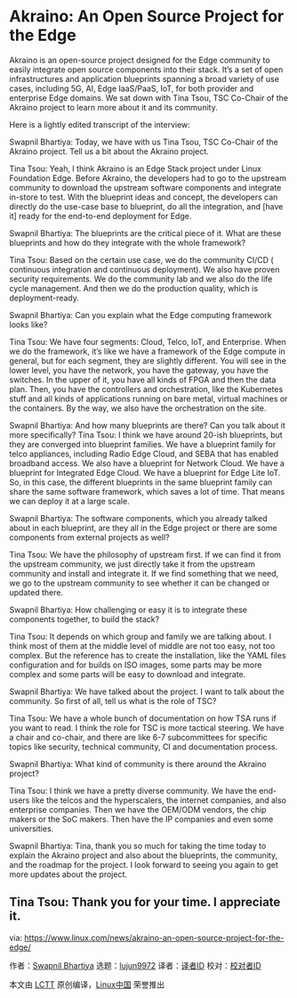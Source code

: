 [#]: collector: (lujun9972)
[#]: translator: ( )
[#]: reviewer: ( )
[#]: publisher: ( )
[#]: url: ( )
[#]: subject: (Akraino: An Open Source Project for the Edge)
[#]: via: (https://www.linux.com/news/akraino-an-open-source-project-for-the-edge/)
[#]: author: (Swapnil Bhartiya https://www.linux.com/author/swapnil/)

Akraino: An Open Source Project for the Edge
======

Akraino is an open-source project designed for the Edge community to easily integrate open source components into their stack. It’s a set of open infrastructures and application blueprints spanning a broad variety of use cases, including 5G, AI, Edge IaaS/PaaS, IoT, for both provider and enterprise Edge domains. We sat down with Tina Tsou, TSC Co-Chair of the Akraino project to learn more about it and its community.

Here is a lightly edited transcript of the interview:

Swapnil Bhartiya: Today, we have with us Tina Tsou, TSC Co-Chair of the Akraino project. Tell us a bit about the Akraino project.

Tina Tsou: Yeah, I think Akraino is an Edge Stack project under Linux Foundation Edge. Before Akraino, the developers had to go to the upstream community to download the upstream software components and integrate in-store to test. With the blueprint ideas and concept, the developers can directly do the use-case base to blueprint, do all the integration, and [have it] ready for the end-to-end deployment for Edge.

Swapnil Bhartiya: The blueprints are the critical piece of it. What are these blueprints and how do they integrate with the whole framework?

Tina Tsou: Based on the certain use case, we do the community CI/CD ( continuous integration and continuous deployment). We also have proven security requirements. We do the community lab and we also do the life cycle management. And then we do the production quality, which is deployment-ready.

Swapnil Bhartiya: Can you explain what the Edge computing framework looks like?

Tina Tsou: We have four segments: Cloud, Telco, IoT, and Enterprise. When we do the framework, it’s like we have a framework of the Edge compute in general, but for each segment, they are slightly different. You will see in the lower level, you have the network, you have the gateway, you have the switches. In the upper of it, you have all kinds of FPGA and then the data plan. Then, you have the controllers and orchestration, like the Kubernetes stuff and all kinds of applications running on bare metal, virtual machines or the containers. By the way, we also have the orchestration on the site.

Swapnil Bhartiya: And how many blueprints are there? Can you talk about it more specifically?
Tina Tsou: I think we have around 20-ish blueprints, but they are converged into blueprint families. We have a blueprint family for telco appliances, including Radio Edge Cloud, and SEBA that has enabled broadband access. We also have a blueprint for Network Cloud. We have a blueprint for Integrated Edge Cloud. We have a blueprint for Edge Lite IoT. So, in this case, the different blueprints in the same blueprint family can share the same software framework, which saves a lot of time. That means we can deploy it at a large scale.

Swapnil Bhartiya: The software components, which you already talked about in each blueprint, are they all in the Edge project or there are some components from external projects as well?

Tina Tsou: We have the philosophy of upstream first. If we can find it from the upstream community, we just directly take it from the upstream community and install and integrate it. If we find something that we need, we go to the upstream community to see whether it can be changed or updated there.

Swapnil Bhartiya: How challenging or easy it is to integrate these components together, to build the stack?

Tina Tsou: It depends on which group and family we are talking about. I think most of them at the middle level of middle are not too easy, not too complex. But the reference has to create the installation, like the YAML files configuration and for builds on ISO images, some parts may be more complex and some parts will be easy to download and integrate.

Swapnil Bhartiya: We have talked about the project. I want to talk about the community. So first of all, tell us what is the role of TSC?

Tina Tsou: We have a whole bunch of documentation on how TSA runs if you want to read. I think the role for TSC is more tactical steering. We have a chair and co-chair, and there are like 6-7 subcommittees for specific topics like security, technical community, CI and documentation process.

Swapnil Bhartiya: What kind of community is there around the Akraino project?

Tina Tsou: I think we have a pretty diverse community. We have the end-users like the telcos and the hyperscalers, the internet companies, and also enterprise companies. Then we have the OEM/ODM vendors, the chip makers or the SoC makers. Then have the IP companies and even some universities.

Swapnil Bhartiya: Tina, thank you so much for taking the time today to explain the Akraino project and also about the blueprints, the community, and the roadmap for the project. I look forward to seeing you again to get more updates about the project.

Tina Tsou: Thank you for your time. I appreciate it.
--------------------------------------------------------------------------------

via: https://www.linux.com/news/akraino-an-open-source-project-for-the-edge/

作者：[Swapnil Bhartiya][a]
选题：[lujun9972][b]
译者：[译者ID](https://github.com/译者ID)
校对：[校对者ID](https://github.com/校对者ID)

本文由 [LCTT](https://github.com/LCTT/TranslateProject) 原创编译，[Linux中国](https://linux.cn/) 荣誉推出

[a]: https://www.linux.com/author/swapnil/
[b]: https://github.com/lujun9972
